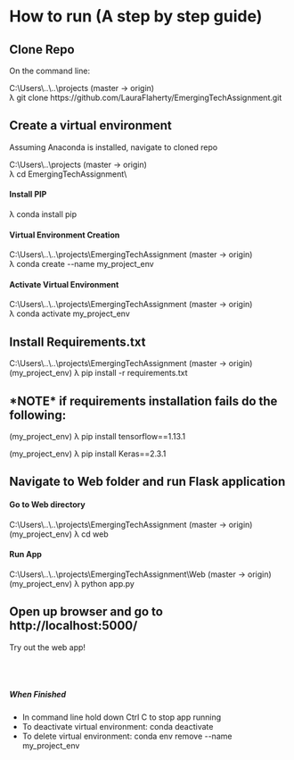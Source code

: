 <h1>How to run (A step by step guide)</h1>
 
<h2>Clone Repo</h2>
On the command line: 
<p>
C:\Users\..\..\projects (master -> origin)
<br>
λ git clone https://github.com/LauraFlaherty/EmergingTechAssignment.git
  </p>

<h2>Create a virtual environment</h2>
Assuming Anaconda is installed, navigate to cloned repo
<p>
C:\Users\..\projects (master -> origin) <br>
λ cd EmergingTechAssignment\
</p>
<h4>Install PIP</h4>
<p> λ conda install pip </p>
<h4>Virtual Environment Creation</h4>
<p>
C:\Users\..\..\projects\EmergingTechAssignment (master -> origin)<br>
λ conda create --name my_project_env
<h4>Activate Virtual Environment</h4>
<p>
C:\Users\..\..\projects\EmergingTechAssignment (master -> origin)<br>
λ conda activate my_project_env
</p>

<h2>Install Requirements.txt </h2>
<p>
C:\Users\..\..\projects\EmergingTechAssignment (master -> origin)<br>
(my_project_env) λ pip install -r requirements.txt
 </p>
 <h2>*NOTE* if requirements installation fails do the following: </h2>
 <p>(my_project_env) λ pip install tensorflow==1.13.1</p>
 <p> (my_project_env) λ pip install Keras==2.3.1</p>

<h2>Navigate to Web folder and run Flask application</h2>
<h4>Go to Web directory </h4>
<p>C:\Users\..\..\projects\EmergingTechAssignment (master -> origin)<br>
(my_project_env) λ cd web
</p>
<h4>Run App</h4>
<p>C:\Users\..\..\projects\EmergingTechAssignment\Web (master -> origin)<br>
(my_project_env) λ python app.py
  </p>
 
 <h2>Open up browser and go to http://localhost:5000/</h2>
 <p>Try out the web app! </p>
 <br>
 <br>
 <h5>When Finished</h5>
<ul>
  <li>In command line hold down Ctrl C to stop app running</li>
  <li>To deactivate virtual environment: conda deactivate</li>
  <li>To delete virtual environment: conda env remove --name my_project_env</li>
</ul>

